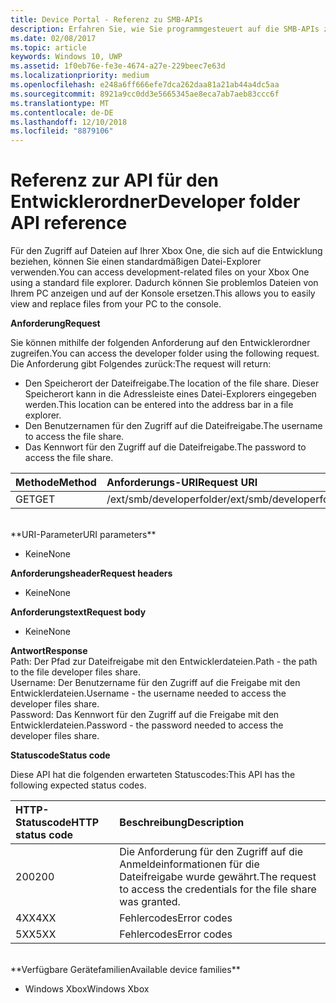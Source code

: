 ```yaml
---
title: Device Portal - Referenz zu SMB-APIs
description: Erfahren Sie, wie Sie programmgesteuert auf die SMB-APIs zugreifen.
ms.date: 02/08/2017
ms.topic: article
keywords: Windows 10, UWP
ms.assetid: 1f0eb76e-fe3e-4674-a27e-229beec7e63d
ms.localizationpriority: medium
ms.openlocfilehash: e248a6ff666efe7dca262daa81a21ab44a4dc5aa
ms.sourcegitcommit: 8921a9cc0dd3e5665345ae8eca7ab7aeb83ccc6f
ms.translationtype: MT
ms.contentlocale: de-DE
ms.lasthandoff: 12/10/2018
ms.locfileid: "8879106"
---
```

# <a name="developer-folder-api-reference"></a><span data-ttu-id="62a92-104">Referenz zur API für den Entwicklerordner</span><span class="sxs-lookup"><span data-stu-id="62a92-104">Developer folder API reference</span></span>   
<span data-ttu-id="62a92-105">Für den Zugriff auf Dateien auf Ihrer Xbox One, die sich auf die Entwicklung beziehen, können Sie einen standardmäßigen Datei-Explorer verwenden.</span><span class="sxs-lookup"><span data-stu-id="62a92-105">You can access development-related files on your Xbox One using a standard file explorer.</span></span> <span data-ttu-id="62a92-106">Dadurch können Sie problemlos Dateien von Ihrem PC anzeigen und auf der Konsole ersetzen.</span><span class="sxs-lookup"><span data-stu-id="62a92-106">This allows you to easily view and replace files from your PC to the console.</span></span>

**<span data-ttu-id="62a92-107">Anforderung</span><span class="sxs-lookup"><span data-stu-id="62a92-107">Request</span></span>**

<span data-ttu-id="62a92-108">Sie können mithilfe der folgenden Anforderung auf den Entwicklerordner zugreifen.</span><span class="sxs-lookup"><span data-stu-id="62a92-108">You can access the developer folder using the following request.</span></span> <span data-ttu-id="62a92-109">Die Anforderung gibt Folgendes zurück:</span><span class="sxs-lookup"><span data-stu-id="62a92-109">The request will return:</span></span>    
* <span data-ttu-id="62a92-110">Den Speicherort der Dateifreigabe.</span><span class="sxs-lookup"><span data-stu-id="62a92-110">The location of the file share.</span></span> <span data-ttu-id="62a92-111">Dieser Speicherort kann in die Adressleiste eines Datei-Explorers eingegeben werden.</span><span class="sxs-lookup"><span data-stu-id="62a92-111">This location can be entered into the address bar in a file explorer.</span></span>
* <span data-ttu-id="62a92-112">Den Benutzernamen für den Zugriff auf die Dateifreigabe.</span><span class="sxs-lookup"><span data-stu-id="62a92-112">The username to access the file share.</span></span>
* <span data-ttu-id="62a92-113">Das Kennwort für den Zugriff auf die Dateifreigabe.</span><span class="sxs-lookup"><span data-stu-id="62a92-113">The password to access the file share.</span></span>

<span data-ttu-id="62a92-114">Methode</span><span class="sxs-lookup"><span data-stu-id="62a92-114">Method</span></span>      | <span data-ttu-id="62a92-115">Anforderungs-URI</span><span class="sxs-lookup"><span data-stu-id="62a92-115">Request URI</span></span>
:------     | :-----
<span data-ttu-id="62a92-116">GET</span><span class="sxs-lookup"><span data-stu-id="62a92-116">GET</span></span> | <span data-ttu-id="62a92-117">/ext/smb/developerfolder</span><span class="sxs-lookup"><span data-stu-id="62a92-117">/ext/smb/developerfolder</span></span>
<br />
**<span data-ttu-id="62a92-118">URI-Parameter</span><span class="sxs-lookup"><span data-stu-id="62a92-118">URI parameters</span></span>**

- <span data-ttu-id="62a92-119">Keine</span><span class="sxs-lookup"><span data-stu-id="62a92-119">None</span></span>

**<span data-ttu-id="62a92-120">Anforderungsheader</span><span class="sxs-lookup"><span data-stu-id="62a92-120">Request headers</span></span>**

- <span data-ttu-id="62a92-121">Keine</span><span class="sxs-lookup"><span data-stu-id="62a92-121">None</span></span>

**<span data-ttu-id="62a92-122">Anforderungstext</span><span class="sxs-lookup"><span data-stu-id="62a92-122">Request body</span></span>**

- <span data-ttu-id="62a92-123">Keine</span><span class="sxs-lookup"><span data-stu-id="62a92-123">None</span></span>

**<span data-ttu-id="62a92-124">Antwort</span><span class="sxs-lookup"><span data-stu-id="62a92-124">Response</span></span>**   
<span data-ttu-id="62a92-125">Path: Der Pfad zur Dateifreigabe mit den Entwicklerdateien.</span><span class="sxs-lookup"><span data-stu-id="62a92-125">Path - the path to the file developer files share.</span></span>   
<span data-ttu-id="62a92-126">Username: Der Benutzername für den Zugriff auf die Freigabe mit den Entwicklerdateien.</span><span class="sxs-lookup"><span data-stu-id="62a92-126">Username - the username needed to access the developer files share.</span></span>   
<span data-ttu-id="62a92-127">Password: Das Kennwort für den Zugriff auf die Freigabe mit den Entwicklerdateien.</span><span class="sxs-lookup"><span data-stu-id="62a92-127">Password - the password needed to access the developer files share.</span></span>   

**<span data-ttu-id="62a92-128">Statuscode</span><span class="sxs-lookup"><span data-stu-id="62a92-128">Status code</span></span>**

<span data-ttu-id="62a92-129">Diese API hat die folgenden erwarteten Statuscodes:</span><span class="sxs-lookup"><span data-stu-id="62a92-129">This API has the following expected status codes.</span></span>

<span data-ttu-id="62a92-130">HTTP-Statuscode</span><span class="sxs-lookup"><span data-stu-id="62a92-130">HTTP status code</span></span>      | <span data-ttu-id="62a92-131">Beschreibung</span><span class="sxs-lookup"><span data-stu-id="62a92-131">Description</span></span>
:------     | :-----
<span data-ttu-id="62a92-132">200</span><span class="sxs-lookup"><span data-stu-id="62a92-132">200</span></span> | <span data-ttu-id="62a92-133">Die Anforderung für den Zugriff auf die Anmeldeinformationen für die Dateifreigabe wurde gewährt.</span><span class="sxs-lookup"><span data-stu-id="62a92-133">The request to access the credentials for the file share was granted.</span></span>
<span data-ttu-id="62a92-134">4XX</span><span class="sxs-lookup"><span data-stu-id="62a92-134">4XX</span></span> | <span data-ttu-id="62a92-135">Fehlercodes</span><span class="sxs-lookup"><span data-stu-id="62a92-135">Error codes</span></span>
<span data-ttu-id="62a92-136">5XX</span><span class="sxs-lookup"><span data-stu-id="62a92-136">5XX</span></span> | <span data-ttu-id="62a92-137">Fehlercodes</span><span class="sxs-lookup"><span data-stu-id="62a92-137">Error codes</span></span>
<br />
**<span data-ttu-id="62a92-138">Verfügbare Gerätefamilien</span><span class="sxs-lookup"><span data-stu-id="62a92-138">Available device families</span></span>**

* <span data-ttu-id="62a92-139">Windows Xbox</span><span class="sxs-lookup"><span data-stu-id="62a92-139">Windows Xbox</span></span>
